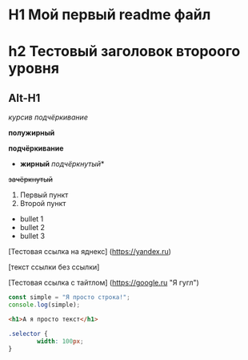 # H1 Мой первый readme файл
# h2 Тестовый заголовок второого уровня

Alt-H1
------

*курсив*
_подчёркивание_

**полужирный**

__подчёркивание__

* **жирный** _подчёркнутый_*

~~зачёркнутый~~

1. Первый пункт
2. Второй пункт

* bullet 1
* bullet 2
* bullet 3

[Тестовая ссылка на яднекс] (https://yandex.ru)

[текст ссылки без ссылки]

[Тестовая ссылка с тайтлом] (https://google.ru "Я гугл")

```javascript
const simple = "Я просто строка!";
console.log(simple);
``` 

```html
<h1>А я просто текст</h1>
```

```css
.selector {
        width: 100px;
}
```